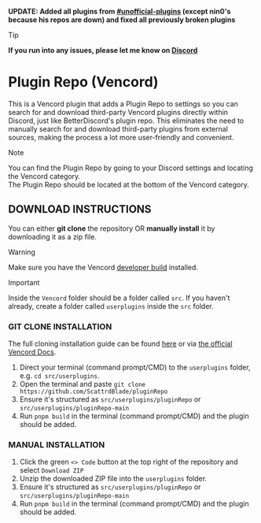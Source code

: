 **UPDATE: Added all plugins from [#unofficial-plugins](https://discordapp.com/channels/1015060230222131221/1256395889354997771) (except nin0's because his repos are down) and fixed all previously broken plugins**

> [!TIP]
> **If you run into any issues, please let me know on [Discord](https://discord.gg/jHDJaW9Gyz)**

# Plugin Repo (Vencord)
This is a Vencord plugin that adds a Plugin Repo to settings so you can search for and download third-party Vencord plugins directly within Discord, just like BetterDiscord's plugin repo. This eliminates the need to manually search for and download third-party plugins from external sources, making the process a lot more user-friendly and convenient.
> [!NOTE]
> You can find the Plugin Repo by going to your Discord settings and locating the Vencord category.<br/>
The Plugin Repo should be located at the bottom of the Vencord category.

## DOWNLOAD INSTRUCTIONS
You can either __git clone__ the repository OR __manually install__ it by downloading it as a zip file.<br/>
> [!WARNING]
> Make sure you have the Vencord [developer build](https://docs.vencord.dev/installing/) installed.<br/>

> [!IMPORTANT]
> Inside the `Vencord` folder should be a folder called `src`. If you haven't already, create a folder called `userplugins` inside the `src` folder.

### GIT CLONE INSTALLATION
The full cloning installation guide can be found [here](https://discord.com/channels/1015060230222131221/1257038407503446176/1257038407503446176) or via [the official Vencord Docs](https://docs.vencord.dev/installing/custom-plugins/).
1. Direct your terminal (command prompt/CMD) to the `userplugins` folder, e.g. `cd src/userplugins`.
2. Open the terminal and paste `git clone https://github.com/ScattrdBlade/pluginRepo`
3. Ensure it's structured as `src/userplugins/pluginRepo` or `src/userplugins/pluginRepo-main`
4. Run `pnpm build` in the terminal (command prompt/CMD) and the plugin should be added.

### MANUAL INSTALLATION
1. Click the green `<> Code` button at the top right of the repository and select `Download ZIP`
2. Unzip the downloaded ZIP file into the `userplugins` folder.
3. Ensure it's structured as `src/userplugins/pluginRepo` or `src/userplugins/pluginRepo-main`
5. Run `pnpm build` in the terminal (command prompt/CMD) and the plugin should be added.
